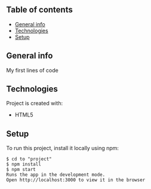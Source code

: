 ## Table of contents
* [General info](#general-info)
* [Technologies](#technologies)
* [Setup](#setup)

## General info
<p>My first lines of code</p>
	
## Technologies
Project is created with:
* HTML5

	
## Setup
To run this project, install it locally using npm:

```
$ cd to "project"
$ npm install
$ npm start
Runs the app in the development mode.
Open http://localhost:3000 to view it in the browser
```
